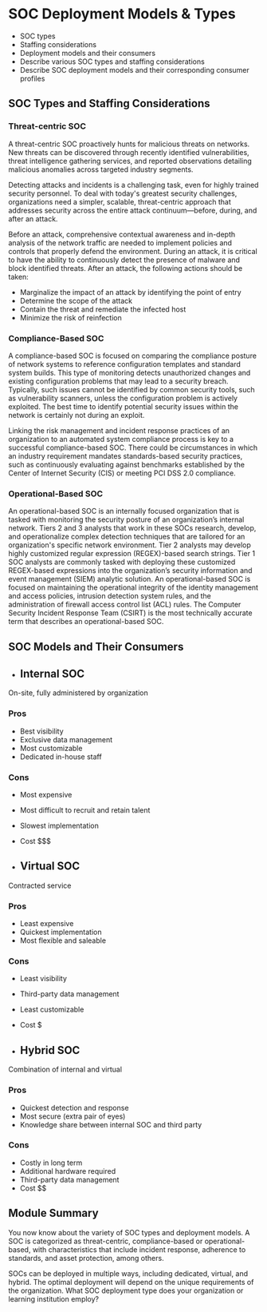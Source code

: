 # SOC Deployment Models & Types

- SOC types
- Staffing considerations
- Deployment models and their consumers
- Describe various SOC types and staffing considerations
- Describe SOC deployment models and their corresponding consumer profiles 

## SOC Types and Staffing Considerations

### Threat-centric SOC

A threat-centric SOC proactively hunts for malicious threats on networks. New threats can be discovered through recently identified vulnerabilities, threat intelligence gathering services, and reported observations detailing malicious anomalies across targeted industry segments.

Detecting attacks and incidents is a challenging task, even for highly trained security personnel. To deal with today's greatest security challenges, organizations need a simpler, scalable, threat-centric approach that addresses security across the entire attack continuum—before, during, and after an attack. 

Before an attack, comprehensive contextual awareness and in-depth analysis of the network traffic are needed to implement policies and controls that properly defend the environment.
During an attack, it is critical to have the ability to continuously detect the presence of malware and block identified threats.
After an attack, the following actions should be taken:

- Marginalize the impact of an attack by identifying the point of entry
- Determine the scope of the attack
- Contain the threat and remediate the infected host
- Minimize the risk of reinfection

### Compliance-Based SOC

A compliance-based SOC is focused on comparing the compliance posture of network systems to reference configuration templates and standard system builds. This type of monitoring detects unauthorized changes and existing configuration problems that may lead to a security breach. Typically, such issues cannot be identified by common security tools, such as vulnerability scanners, unless the configuration problem is actively exploited. The best time to identify potential security issues within the network is certainly not during an exploit.

Linking the risk management and incident response practices of an organization to an automated system compliance process is key to a successful compliance-based SOC. There could be circumstances in which an industry requirement mandates standards-based security practices, such as continuously evaluating against benchmarks established by the Center of Internet Security (CIS) or meeting PCI DSS 2.0 compliance.

### Operational-Based SOC

An operational-based SOC is an internally focused organization that is tasked with monitoring the security posture of an organization’s internal network. Tiers 2 and 3 analysts that work in these SOCs research, develop, and operationalize complex detection techniques that are tailored for an organization's specific network environment. Tier 2 analysts may develop highly customized regular expression (REGEX)-based search strings. Tier 1 SOC analysts are commonly tasked with deploying these customized REGEX-based expressions into the organization’s security information and event management (SIEM) analytic solution. An operational-based SOC is focused on maintaining the operational integrity of the identity management and access policies, intrusion detection system rules, and the administration of firewall access control list (ACL) rules. The Computer Security Incident Response Team (CSIRT) is the most technically accurate term that describes an operational-based SOC.

## SOC Models and Their Consumers

- ## Internal SOC

On-site, fully administered by organization

### Pros

- Best visibility
- Exclusive data management
- Most customizable
- Dedicated in-house staff

### Cons

- Most expensive
- Most difficult to recruit and retain talent
- Slowest implementation
- Cost $$$

- ## Virtual SOC

Contracted service

### Pros

- Least expensive
- Quickest implementation
- Most flexible and saleable

### Cons

- Least visibility
- Third-party data management
- Least customizable
- Cost $

- ## Hybrid SOC

Combination of internal and virtual

### Pros

- Quickest detection and response
- Most secure (extra pair of eyes)
- Knowledge share between internal SOC and third party

### Cons

- Costly in long term
- Additional hardware required
- Third-party data management
- Cost $$

## Module Summary

You now know about the variety of SOC types and deployment models. A SOC is categorized as threat-centric, compliance-based or operational-based, with characteristics that include incident response, adherence to standards, and asset protection, among others. 

SOCs can be deployed in multiple ways, including dedicated, virtual, and hybrid. The optimal deployment will depend on the unique requirements of the organization. What SOC deployment type does your organization or learning institution employ?
